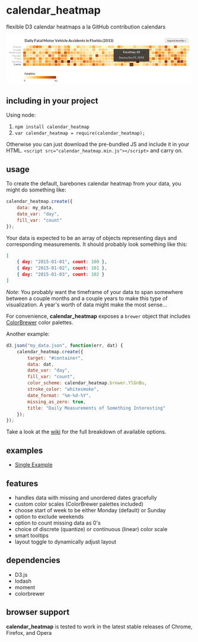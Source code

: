 # calendar_heatmap
flexible D3 calendar heatmaps a la GitHub contribution calendars

![](img/calendar_heatmap_example.png)

## including in your project
Using node:

1. `npm install calendar_heatmap`
2. `var calendar_heatmap = require(calendar_heatmap);`


Otherwise you can just download the pre-bundled JS and include it in your HTML. `<script src="calendar_heatmap.min.js"></script>` and carry on.

## usage

To create the default, barebones calendar heatmap from your data, you might do something like:

```javascript
calendar_heatmap.create({
    data: my_data,
    date_var: "day",
    fill_var: "count"
});
```

Your data is expected to be an array of objects representing days and corresponding measurements. It should probably look something like this:

```json
[
    { day: "2015-01-01", count: 100 },
    { day: "2015-01-02", count: 101 },
    { day: "2015-01-03", count: 102 }
]
```

_Note_: You probably want the timeframe of your data to span somewhere between a couple months and a couple years to make this type of visualization. A year's worth of data might make the most sense...

For convenience, **calendar_heatmap** exposes a `brewer` object that includes <a href="http://colorbrewer2.org" target="_blank">ColorBrewer</a> color palettes.

Another example:
```javascript
d3.json("my_data.json", function(err, dat) {
    calendar_heatmap.create({
        target: "#container",
        data: dat,
        date_var: "day",
        fill_var: "count",
        color_scheme: calendar_heatmap.brewer.YlGnBu,
        stroke_color: "whitesmoke",
        date_format: "%m-%d-%Y",
        missing_as_zero: true,
        title: "Daily Measurements of Something Interesting"
    });
});
```
Take a look at the <a href="https://github.com/madams1/calendar_heatmap/wiki/Options" target="_blank">wiki</a> for the full breakdown of available options.

## examples

- <a href="http://bl.ocks.org/madams1/f68685a9f5f0a0b3f7ba" target="_blank">Single Example</a>

## features
- handles data with missing and unordered dates gracefully
- custom color scales (ColorBrewer palettes included)
- choose start of week to be either Monday (default) or Sunday
- option to exclude weekends
- option to count missing data as 0's
- choice of discrete (quantize) or continuous (linear) color scale
- smart tooltips
- layout toggle to dynamically adjust layout

## dependencies
- D3.js
- lodash
- moment
- colorbrewer

## browser support
**calendar_heatmap** is tested to work in the latest stable releases of Chrome, Firefox, and Opera
